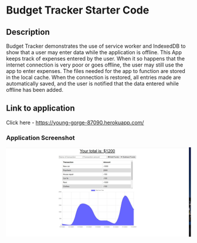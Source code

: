 # Budget Tracker Starter Code

## Description
Budget Tracker demonstrates the use of service worker and IndexedDB to show that a user may enter data
while the application is offline. This App keeps track of expenses entered by the user. When it so happens that
the internet connection is very poor or goes offline, the user may still use the app to enter expenses. The 
files needed for the app to function are stored in the local cache. When the connection is restored, all entries
made are automatically saved, and the user is notified that the data entered while offline has been added.

## Link to application

Click here - https://young-gorge-87090.herokuapp.com/

### Application Screenshot
![Homepage](./budget-tracker.JPG)
